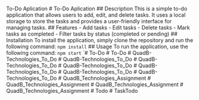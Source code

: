 To-Do Aplication # To-Do Aplication ## Description This is a simple to-do application that allows users to add, edit, and delete tasks. It uses a local storage to store the tasks and provides a user-friendly interface for managing tasks. ## Features - Add tasks - Edit tasks - Delete tasks - Mark tasks as completed - Filter tasks by status (completed or pending) ## Installation To install the application, simply clone the repository and run the following command: ``` npm install ``` ## Usage To run the application, use the following command: ``` npm start ``` `# To-Do # To-Do # QuadB-Technologies_To_Do # QuadB-Technologies_To_Do # QuadB-Technologies_To_Do # QuadB-Technologies_To_Do # QuadB-Technologies_To_Do # QuadB-Technologies_To_Do # QuadB-Technologies_To_Do # QuadB_Technologies_Assignment # QuadB_Technologies_Assignment # QuadB_Technologies_Assignment # QuadB_Technologies_Assignment # Todo # TaskTodo
